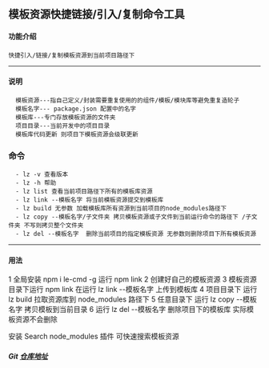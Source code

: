## 模板资源快捷链接/引入/复制命令工具

#### 功能介绍

`快捷引入/链接/复制模板资源到当前项目路径下`

---

#### 说明

```
  模板资源---指自己定义/封装需要重复使用的的组件/模板/模块库等避免重复造轮子
  模板名字--- package.json 配置中的名字
  模板库---专门存放模板资源的文件夹
  项目目录---当前开发中的项目目录
  模板库代码更新 则项目下模板资源会级联更新

```

### 命令

```
  - lz -v 查看版本
  - lz -h 帮助
  - lz list 查看当前项目路径下所有的模板库资源
  - lz link --模板名字 将当前模板资源提交到模板库
  - lz build 无参数 加载模板库所有资源到当前项目的node_modules路径下
  - lz copy --模板名字/子文件夹 拷贝模板资源或子文件到当前运行命令的路径下 /子文件夹 不写则拷贝整个文件夹
  - lz del --模板名字  删除当前项目的指定模板资源 无参数则删除项目下所有模板资源
```

---

#### 用法

1 全局安装 npm i le-cmd -g 运行 npm link
2 创建好自己的模板资源
3 模板资源目录下运行 npm link 在运行 lz link --模板名字 上传到模板库
4 项目目录下 运行 lz build 拉取资源库到 node_modules 路径下
5 任意目录下 运行 lz copy --模板名字 拷贝模板到当前目录
6 运行 lz del --模板名字 删除项目下的模板库 实际模板资源不会删除

安装 Search node_modules 插件 可快速搜索模板资源

##### Git [仓库地址](git@github.com:394689284/le-cmd.git)
